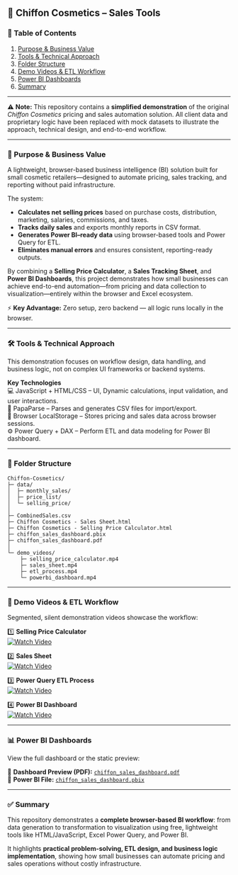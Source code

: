 
## 💄 Chiffon Cosmetics – Sales Tools

### 📑 Table of Contents
1. [Purpose & Business Value](#-purpose--business-value)
2. [Tools & Technical Approach](#-tools--technical-approach)
3. [Folder Structure](#-folder-structure)
4. [Demo Videos & ETL Workflow](#-demo-videos--etl-workflow)
5. [Power BI Dashboards](#-power-bi-dashboards)
6. [Summary](#-summary)

 ---
   
⚠️ **Note:** This repository contains a **simplified demonstration** of the original *Chiffon Cosmetics* pricing and sales automation solution.  All client data and proprietary logic have been replaced with mock datasets to illustrate the approach, technical design, and end-to-end workflow.

---

### 🎯 Purpose & Business Value
A lightweight, browser-based business intelligence (BI) solution built for small cosmetic retailers—designed to automate pricing, sales tracking, and reporting without paid infrastructure.

The system:
- **Calculates net selling prices** based on purchase costs, distribution, marketing, salaries, commissions, and taxes.  
- **Tracks daily sales** and exports monthly reports in CSV format.  
- **Generates Power BI–ready data** using browser-based tools and Power Query for ETL.  
- **Eliminates manual errors** and ensures consistent, reporting-ready outputs.

By combining a **Selling Price Calculator**, a **Sales Tracking Sheet**, and **Power BI Dashboards**, this project demonstrates how small businesses can achieve end-to-end automation—from pricing and data collection to visualization—entirely within the browser and Excel ecosystem.

⚡ **Key Advantage:** Zero setup, zero backend — all logic runs locally in the browser.

---

### 🛠 Tools & Technical Approach
This demonstration focuses on workflow design, data handling, and business logic, not on complex UI frameworks or backend systems.

**Key Technologies**  
💻 JavaScript + HTML/CSS – UI, Dynamic calculations, input validation, and user interactions.  
📂 PapaParse – Parses and generates CSV files for import/export.  
💾 Browser LocalStorage – Stores pricing and sales data across browser sessions.  
⚙️ Power Query + DAX – Perform ETL and data modeling for Power BI dashboard.

---

### 📂 Folder Structure
```
Chiffon-Cosmetics/
├─ data/
│  ├─ monthly_sales/
│  ├─ price_list/
│  └─ selling_price/
│ 
├─ CombinedSales.csv
├─ Chiffon Cosmetics - Sales Sheet.html
├─ Chiffon Cosmetics - Selling Price Calculator.html
├─ chiffon_sales_dashboard.pbix
├─ chiffon_sales_dashboard.pdf
│ 
└─ demo_videos/
    ├─ selling_price_calculator.mp4
    ├─ sales_sheet.mp4
    ├─ etl_process.mp4
    └─ powerbi_dashboard.mp4
```

---

### 🎥 Demo Videos & ETL Workflow

Segmented, silent demonstration videos showcase the workflow:

1️⃣ **Selling Price Calculator**  
[![Watch Video](https://img.youtube.com/vi/zHF1Lw1Dl8w/0.jpg)](https://youtu.be/zHF1Lw1Dl8w)

2️⃣ **Sales Sheet**  
[![Watch Video](https://img.youtube.com/vi/Y9ff0mVrSl8/0.jpg)](https://youtu.be/Y9ff0mVrSl8)

3️⃣ **Power Query ETL Process**  
[![Watch Video](https://img.youtube.com/vi/rh_IQHHBO3s/0.jpg)](https://youtu.be/rh_IQHHBO3s)

4️⃣ **Power BI Dashboard**  
[![Watch Video](https://img.youtube.com/vi/Y720bvJNhAs/0.jpg)](https://youtu.be/Y720bvJNhAs)

---

### 📊 Power BI Dashboards

View the full dashboard or the static preview:

📄 **Dashboard Preview (PDF):** [`chiffon_sales_dashboard.pdf`](chiffon_sales_dashboard.pdf)  
💾 **Power BI File:** [`chiffon_sales_dashboard.pbix`](chiffon_sales_dashboard.pbix)

---

### ✅ Summary
This repository demonstrates a **complete browser-based BI workflow**: from data generation to transformation to visualization using free, lightweight tools like HTML/JavaScript, Excel Power Query, and Power BI.  

It highlights **practical problem-solving, ETL design, and business logic implementation**, showing how small businesses can automate pricing and sales operations without costly infrastructure.
